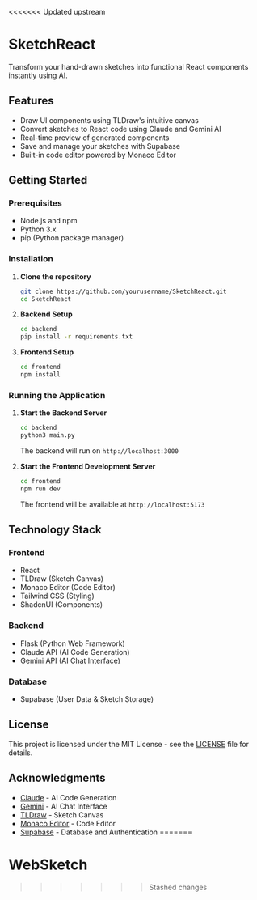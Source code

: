 <<<<<<< Updated upstream
# SketchReact

Transform your hand-drawn sketches into functional React components instantly using AI.

## Features

- Draw UI components using TLDraw's intuitive canvas
- Convert sketches to React code using Claude and Gemini AI
- Real-time preview of generated components
- Save and manage your sketches with Supabase
- Built-in code editor powered by Monaco Editor

## Getting Started

### Prerequisites

- Node.js and npm
- Python 3.x
- pip (Python package manager)

### Installation

1. **Clone the repository**
   ```bash
   git clone https://github.com/yourusername/SketchReact.git
   cd SketchReact
   ```

2. **Backend Setup**
   ```bash
   cd backend
   pip install -r requirements.txt
   ```

3. **Frontend Setup**
   ```bash
   cd frontend
   npm install
   ```

### Running the Application

1. **Start the Backend Server**
   ```bash
   cd backend
   python3 main.py
   ```
   The backend will run on `http://localhost:3000`

2. **Start the Frontend Development Server**
   ```bash
   cd frontend
   npm run dev
   ```
   The frontend will be available at `http://localhost:5173`

## Technology Stack

### Frontend
- React
- TLDraw (Sketch Canvas)
- Monaco Editor (Code Editor)
- Tailwind CSS (Styling)
- ShadcnUI (Components)

### Backend
- Flask (Python Web Framework)
- Claude API (AI Code Generation)
- Gemini API (AI Chat Interface)

### Database
- Supabase (User Data & Sketch Storage)

## License

This project is licensed under the MIT License - see the [LICENSE](LICENSE) file for details.

## Acknowledgments

- [Claude](https://www.anthropic.com/claude) - AI Code Generation
- [Gemini](https://deepmind.google/technologies/gemini/) - AI Chat Interface
- [TLDraw](https://www.tldraw.com/) - Sketch Canvas
- [Monaco Editor](https://microsoft.github.io/monaco-editor/) - Code Editor
- [Supabase](https://supabase.com/) - Database and Authentication
=======
# WebSketch
>>>>>>> Stashed changes
